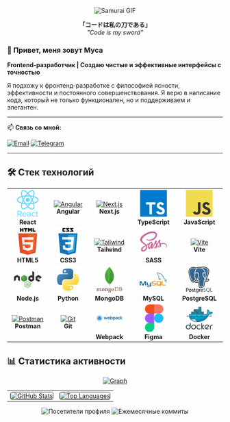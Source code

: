 <div align="center">

![Samurai GIF](/ezgif.gif)

<p>
  <strong>「コードは私の刀である」</strong><br>
  <em>"Code is my sword"</em>
</p>

</div>


### 👋 Привет, меня зовут Муса

**Frontend-разработчик | Создаю чистые и эффективные интерфейсы с точностью**

Я подхожу к фронтенд-разработке с философией ясности, эффективности и постоянного совершенствования. Я верю в написание кода, который не только функционален, но и поддерживаем и элегантен.


---

📫 **Связь со мной:** 

[![Email](https://img.shields.io/badge/Email-D14836?style=flat&logo=gmail&logoColor=white)](mburugev@gmail.com)
[![Telegram](https://img.shields.io/badge/Telegram-26A5E4?style=flat&logo=telegram&logoColor=white)](https://t.me/MBuru_D)


---

## 🛠️ Стек технологий

<table align="center">
  <tr>
    <td align="center" width="120">
      <a href="#">
        <img src="https://raw.githubusercontent.com/devicons/devicon/master/icons/react/react-original-wordmark.svg" width="64" height="64" alt="React" />
      </a>
      <br><strong>React</strong>
    </td>
    <td align="center" width="120">
      <a href="#">
        <img src="https://angular.io/assets/images/logos/angular/angular.svg" width="64" height="64" alt="Angular" />
      </a>
      <br><strong>Angular</strong>
    </td>
    <td align="center" width="120">
      <a href="#">
        <img src="https://cdn.worldvectorlogo.com/logos/nextjs-2.svg" width="64" height="64" alt="Next.js" />
      </a>
      <br><strong>Next.js</strong>
    </td>
    <td align="center" width="120">
      <a href="#">
        <img src="https://raw.githubusercontent.com/devicons/devicon/master/icons/typescript/typescript-original.svg" width="64" height="64" alt="TypeScript" />
      </a>
      <br><strong>TypeScript</strong>
    </td>
    <td align="center" width="120">
      <a href="#">
        <img src="https://raw.githubusercontent.com/devicons/devicon/master/icons/javascript/javascript-original.svg" width="64" height="64" alt="JavaScript" />
      </a>
      <br><strong>JavaScript</strong>
    </td>
  </tr>
  <tr>
    <td align="center" width="120">
      <a href="#">
        <img src="https://raw.githubusercontent.com/devicons/devicon/master/icons/html5/html5-original-wordmark.svg" width="64" height="64" alt="HTML5" />
      </a>
      <br><strong>HTML5</strong>
    </td>
    <td align="center" width="120">
      <a href="#">
        <img src="https://raw.githubusercontent.com/devicons/devicon/master/icons/css3/css3-original-wordmark.svg" width="64" height="64" alt="CSS3" />
      </a>
      <br><strong>CSS3</strong>
    </td>
    <td align="center" width="120">
      <a href="#">
        <img src="https://www.vectorlogo.zone/logos/tailwindcss/tailwindcss-icon.svg" width="64" height="64" alt="Tailwind" />
      </a>
      <br><strong>Tailwind</strong>
    </td>
    <td align="center" width="120">
      <a href="#">
        <img src="https://raw.githubusercontent.com/devicons/devicon/master/icons/sass/sass-original.svg" width="64" height="64" alt="SASS" />
      </a>
      <br><strong>SASS</strong>
    </td>
    <td align="center" width="120">
      <a href="#">
        <img src="https://vitejs.dev/logo.svg" width="64" height="64" alt="Vite" />
      </a>
      <br><strong>Vite</strong>
    </td>
  </tr>
  <tr>
    <td align="center" width="120">
      <a href="#">
        <img src="https://raw.githubusercontent.com/devicons/devicon/master/icons/nodejs/nodejs-original-wordmark.svg" width="64" height="64" alt="Node.js" />
      </a>
      <br><strong>Node.js</strong>
    </td>
    <td align="center" width="120">
      <a href="#">
        <img src="https://raw.githubusercontent.com/devicons/devicon/master/icons/python/python-original.svg" width="64" height="64" alt="Python" />
      </a>
      <br><strong>Python</strong>
    </td>
    <td align="center" width="120">
      <a href="#">
        <img src="https://raw.githubusercontent.com/devicons/devicon/master/icons/mongodb/mongodb-original-wordmark.svg" width="64" height="64" alt="MongoDB" />
      </a>
      <br><strong>MongoDB</strong>
    </td>
    <td align="center" width="120">
      <a href="#">
        <img src="https://raw.githubusercontent.com/devicons/devicon/master/icons/mysql/mysql-original-wordmark.svg" width="64" height="64" alt="MySQL" />
      </a>
      <br><strong>MySQL</strong>
    </td>
    <td align="center" width="120">
      <a href="#">
        <img src="https://raw.githubusercontent.com/devicons/devicon/master/icons/postgresql/postgresql-original-wordmark.svg" width="64" height="64" alt="PostgreSQL" />
      </a>
      <br><strong>PostgreSQL</strong>
    </td>
  </tr>
  <tr>
    <td align="center" width="120">
      <a href="#">
        <img src="https://www.vectorlogo.zone/logos/getpostman/getpostman-icon.svg" width="64" height="64" alt="Postman" />
      </a>
      <br><strong>Postman</strong>
    </td>
    <td align="center" width="120">
      <a href="#">
        <img src="https://www.vectorlogo.zone/logos/git-scm/git-scm-icon.svg" width="64" height="64" alt="Git" />
      </a>
      <br><strong>Git</strong>
    </td>
    <td align="center" width="120">
      <a href="#">
        <img src="https://raw.githubusercontent.com/devicons/devicon/d00d0969292a6569d45b06d3f350f463a0107b0d/icons/webpack/webpack-original-wordmark.svg" width="64" height="64" alt="Webpack" />
      </a>
      <br><strong>Webpack</strong>
    </td>
    <td align="center" width="120">
      <a href="#">
        <img src="https://raw.githubusercontent.com/devicons/devicon/master/icons/figma/figma-original.svg" width="64" height="64" alt="Figma" />
      </a>
      <br><strong>Figma</strong>
    </td>
    <td align="center" width="120">
      <a href="#">
        <img src="https://raw.githubusercontent.com/devicons/devicon/master/icons/docker/docker-original-wordmark.svg" width="64" height="64" alt="Docker" />
      </a>
      <br><strong>Docker</strong>
    </td>
  </tr>
</table>


## 📊 Статистика активности

<div align="center">
  
  <!-- Граф активности -->
  [![Graph](https://github-readme-activity-graph.vercel.app/graph?username=MusaBuruzhev&theme=react-dark&hide_border=true&area=true)](https://github.com/MusaBuruzhev)
<table>
  <tr>
    <td>
      <a href="https://github.com/MusaBuruzhev">
        <img src="https://github-readme-stats.vercel.app/api?username=MusaBuruzhev&show_icons=true&theme=vision-friendly-dark" alt="GitHub Stats" style="border-radius: 5px; border: 1px solid #30363d;">
      </a>
    </td>
    <td>
      <a href="https://github.com/MusaBuruzhev">
        <img src="https://github-readme-stats.vercel.app/api/top-langs/?username=MusaBuruzhev&layout=compact&theme=vision-friendly-dark" alt="Top Languages" style="border-radius: 5px; border: 1px solid #30363d;">
      </a>
    </td>
  </tr>
</table>
  <img src="https://komarev.com/ghpvc/?username=MusaBuruzhev&label=Profile%20Views&color=0e75b6&style=flat" alt="Посетители профиля" />
  
  <img src="https://img.shields.io/github/commit-activity/m/MusaBuruzhev/MusaBuruzhev?label=Monthly%20Commits" alt="Ежемесячные коммиты" />
  
</div>


